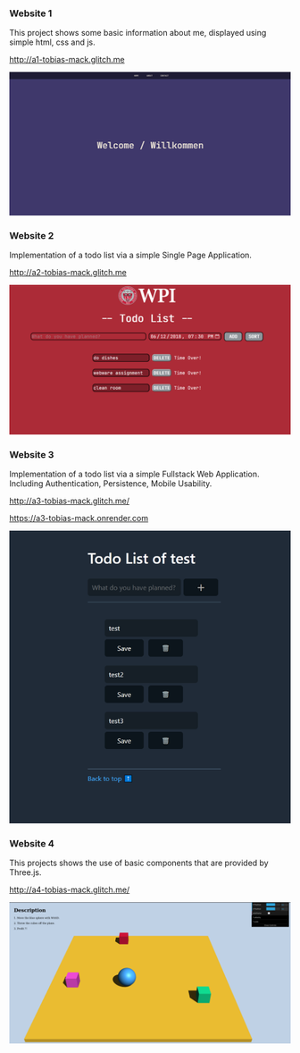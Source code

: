 
### Website 1
This project shows some basic information about me, displayed using simple html, css and js.

http://a1-tobias-mack.glitch.me

![website1](https://github.com/tobias-mack/webware-projects/blob/main/website.PNG)

### Website 2
Implementation of a todo list via a simple Single Page Application.

http://a2-tobias-mack.glitch.me

![website2](https://github.com/tobias-mack/webware-projects/blob/main/todo-website.PNG)

### Website 3
Implementation of a todo list via a simple Fullstack Web Application.
Including Authentication, Persistence, Mobile Usability.

http://a3-tobias-mack.glitch.me/

https://a3-tobias-mack.onrender.com

![website3](https://github.com/tobias-mack/webware-projects/blob/main/todo-website-mobile.PNG)

### Website 4
This projects shows the use of basic components that are provided by Three.js.

http://a4-tobias-mack.glitch.me/

![website4](a4-creative-coding/screenshot.png)
